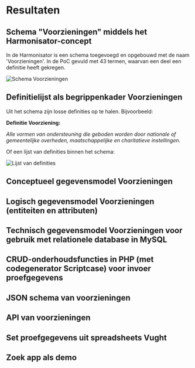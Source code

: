 # Resultaten

## Schema "Voorzieningen" middels het Harmonisator-concept

In de Harmonisator is een schema toegevoegd en opgebouwd met de naam 'Voorzieningen'. In de PoC gevuld met 43 termen, waarvan een deel een definitie heeft gekregen. 

![Schema Voorzieningen](https://user-images.githubusercontent.com/38116193/205655519-42198c6a-9a8f-441a-8ee0-5ce9fcd9df12.png)

## Definitielijst als begrippenkader Voorzieningen

Uit het schema zijn losse definities op te halen. Bijvoorbeeld:

**Definitie Voorziening:**

_Alle vormen van ondersteuning die geboden worden door nationale of gemeentelijke overheden, maatschappelijke en charitatieve instellingen._

Of een lijst van definities binnen het schema:

![Lijst van definities](https://user-images.githubusercontent.com/38116193/205656955-ec5e073b-781d-4c18-8b82-1e806c22a1dd.png)

## Conceptueel gegevensmodel Voorzieningen



## Logisch gegevensmodel Voorzieningen (entiteiten en attributen)

## Technisch gegevensmodel Voorzieningen voor gebruik met relationele database in MySQL

## CRUD-onderhoudsfuncties in PHP (met codegenerator Scriptcase) voor invoer proefgegevens

## JSON schema van voorzieningen

## API van voorzieningen

## Set proefgegevens uit spreadsheets Vught

## Zoek app als demo
